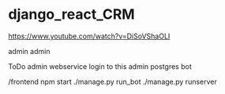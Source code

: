 # django_react_CRM
https://www.youtube.com/watch?v=DiSoVShaOLI

admin
admin

ToDo
admin webservice
login to this admin
postgres
bot

/frontend npm start
./manage.py run_bot
./manage.py runserver